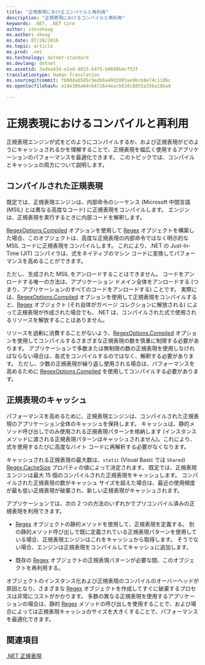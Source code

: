 ```yaml
---
title: "正規表現におけるコンパイルと再利用"
description: "正規表現におけるコンパイルと再利用"
keywords: .NET, .NET Core
author: stevehoag
ms.author: shoag
ms.date: 07/28/2016
ms.topic: article
ms.prod: .net
ms.technology: dotnet-standard
ms.devlang: dotnet
ms.assetid: 3adea434-e2ed-4023-b4f5-b0608b4cf53f
translationtype: Human Translation
ms.sourcegitcommit: fb00da6505c9edb6a49d2003ae9bcb8e74c11d6c
ms.openlocfilehash: e14e386a04c64726e4eacb63dc8855a356a18ba0

---
```


# <a name="compilation-and-reuse-in-regular-expressions"></a>正規表現におけるコンパイルと再利用

正規表現エンジンが式をどのようにコンパイルするか、および正規表現がどのようにキャッシュされるかを理解することで、正規表現を幅広く使用するアプリケーションのパフォーマンスを最適化できます。 このトピックでは、コンパイルとキャッシュの両方について説明します。

## <a name="compiled-regular-expressions"></a>コンパイルされた正規表現

既定では、正規表現エンジンは、内部命令のシーケンス (Microsoft 中間言語 (MSIL) とは異なる高度なコード) に正規表現をコンパイルします。 エンジンは、正規表現を実行するときに内部コードを解釈します。

[RegexOptions.Compiled](xref:System.Text.RegularExpressions.RegexOptions.Compiled) オプションを使用して [Regex](xref:System.Text.RegularExpressions.Regex) オブジェクトを構築した場合、このオブジェクトは、高度な正規表現の内部命令ではなく明示的な MSIL コードに正規表現をコンパイルします。 これにより、.NET の Just-In-Time (JIT) コンパイラは、式をネイティブのマシン コードに変換してパフォーマンスを高めることができます。

ただし、生成された MSIL をアンロードすることはできません。 コードをアンロードする唯一の方法は、アプリケーション ドメイン全体をアンロードする (つまり、アプリケーションのすべてのコードをアンロードする) ことです。 実際には、[RegexOptions.Compiled](xref:System.Text.RegularExpressions.RegexOptions.Compiled) オプションを使用して正規表現をコンパイルすると、[Regex](xref:System.Text.RegularExpressions.Regex) オブジェクト (それ自体がガベージ コレクションに解放される) によって正規表現が作成された場合でも、.NET は、コンパイルされた式で使用されるリソースを解放することはありません。

リソースを過剰に消費することがないよう、[RegexOptions.Compiled](xref:System.Text.RegularExpressions.RegexOptions.Compiled) オプションを使用してコンパイルするさまざまな正規表現の数を慎重に制限する必要があります。 アプリケーションで多数または無制限の数の正規表現を使用しなければならない場合は、各式をコンパイルするのではなく、解釈する必要があります。 ただし、少数の正規表現が繰り返し使用される場合は、パフォーマンスを高めるために [RegexOptions.Compiled](xref:System.Text.RegularExpressions.RegexOptions.Compiled) を使用してコンパイルする必要があります。 

## <a name="the-regular-expressions-cache"></a>正規表現のキャッシュ

パフォーマンスを高めるために、正規表現エンジンは、コンパイルされた正規表現のアプリケーション全体のキャッシュを保持します。 キャッシュは、静的メソッド呼び出しでのみ使用される正規表現パターンを格納します (インスタンス メソッドに渡される正規表現パターンはキャッシュされません)。これにより、式を使用するたびに高度なバイト コードに再解析する必要がなくなります。

キャッシュされる正規表現の最大数は、`static` (Visual Basic では `Shared`) [Regex.CacheSize](xref:System.Text.RegularExpressions.Regex.CacheSize) プロパティの値によって決定されます。 既定では、正規表現エンジンは最大 15 個のコンパイルされた正規表現をキャッシュします。 コンパイルされた正規表現の数がキャッシュ サイズを超えた場合は、最近の使用頻度が最も低い正規表現が破棄され、新しい正規表現がキャッシュされます。 

アプリケーションでは、次の 2 つの方法のいずれかでプリコンパイル済みの正規表現を利用できます。

* [Regex](xref:System.Text.RegularExpressions.Regex) オブジェクトの静的メソッドを使用して、正規表現を定義する。 別の静的メソッド呼び出しで既に定義されている正規表現パターンを使用している場合、正規表現エンジンはこれをキャッシュから取得します。 そうでない場合、エンジンは正規表現をコンパイルしてキャッシュに追加します。

* 既存の [Regex](xref:System.Text.RegularExpressions.Regex) オブジェクトの正規表現パターンが必要な間、このオブジェクトを再利用する。


オブジェクトのインスタンス化および正規表現のコンパイルのオーバーヘッドが原因となり、さまざまな [Regex](xref:System.Text.RegularExpressions.Regex) オブジェクトを作成してすぐに破棄するプロセスは非常にコストがかかります。 多数の異なる正規表現を使用するアプリケーションの場合は、静的 [Regex](xref:System.Text.RegularExpressions.Regex) メソッドの呼び出しを使用することで、および場合によっては正規表現キャッシュのサイズを大きくすることで、パフォーマンスを最適化できます。

## <a name="see-also"></a>関連項目

[.NET 正規表現](regular-expressions.md)




<!--HONumber=Nov16_HO3-->


